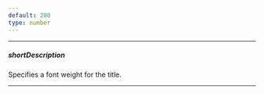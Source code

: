```yaml
---
default: 200
type: number
---
```

---
##### shortDescription
Specifies a font weight for the title.

---
